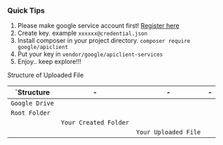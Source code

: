### Quick Tips

1. Please make google service account first! [Register here](https://console.cloud.google.com/iam-admin/i)
2. Create key. example ```xxxxxx@credential.json```
3. Install composer in your project directory. ```composer require google/apiclient```
4. Put your key in ```vendor/google/apiclient-services```
5. Enjoy.. keep explore!!!

Structure of Uploaded File

`Structure | - | - | -
---|---|---|---
```Google Drive``` |  |  |
   | ```Root Folder``` |   |   
   |   | ```Your Created Folder``` |   
   |   |   | ```Your Uploaded File```

